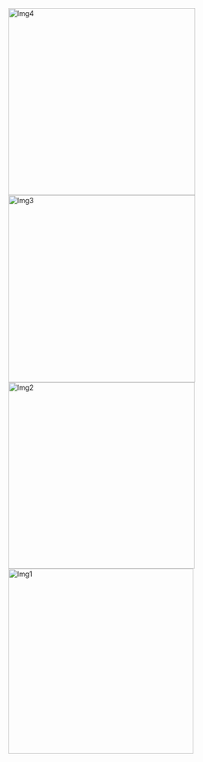 <img width="377" alt="Img4" src="https://github.com/nic00la1/StoreTemplate/assets/99048749/3e258b0d-d0a1-4876-b94a-6789aad4dc88">
<img width="377" alt="Img3" src="https://github.com/nic00la1/StoreTemplate/assets/99048749/c4734f83-96fc-4a08-ade2-21c79121d9d2">
<img width="376" alt="Img2" src="https://github.com/nic00la1/StoreTemplate/assets/99048749/dcf011c5-46df-471a-aa52-a79396485a76">
<img width="373" alt="Img1" src="https://github.com/nic00la1/StoreTemplate/assets/99048749/ac22cd1c-9f8f-4cee-ad12-9ec5625d47fa">
